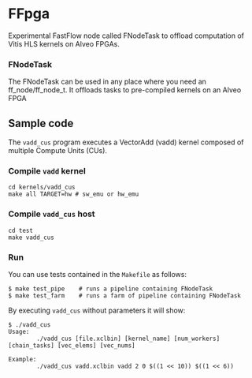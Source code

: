 # FFpga
Experimental FastFlow node called FNodeTask to offload computation of Vitis HLS kernels on Alveo FPGAs.

### FNodeTask
The FNodeTask can be used in any place where you need an ff_node/ff_node_t.
It offloads tasks to pre-compiled kernels on an Alveo FPGA

## Sample code
The `vadd_cus` program executes a VectorAdd (vadd) kernel composed of multiple Compute Units (CUs).

### Compile `vadd` kernel
```
cd kernels/vadd_cus
make all TARGET=hw # sw_emu or hw_emu
```

### Compile `vadd_cus` host
```
cd test
make vadd_cus
```

### Run
You can use tests contained in the `Makefile` as follows:

```
$ make test_pipe    # runs a pipeline containing FNodeTask
$ make test_farm    # runs a farm of pipeline containing FNodeTask
```

By executing `vadd_cus` without parameters it will show:

```
$ ./vadd_cus
Usage:
        ./vadd_cus [file.xclbin] [kernel_name] [num_workers] [chain_tasks] [vec_elems] [vec_nums]

Example:
        ./vadd_cus vadd.xclbin vadd 2 0 $((1 << 10)) $((1 << 6))
```

